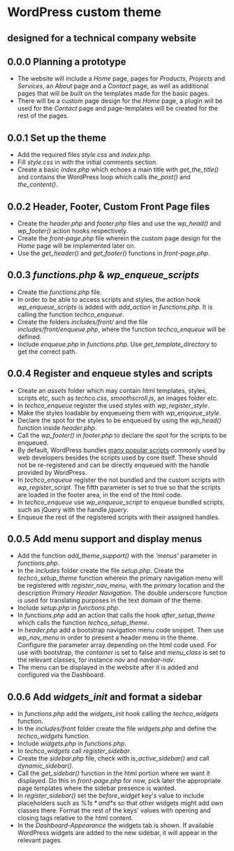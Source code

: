 # WordPress custom theme
## designed for a technical company website

## 0.0.0 Planning a prototype
* The website will include a *Home* page, pages for *Products*, *Projects* and *Services*, an *About* page and a *Contact* page, as well as additional pages that will be built on the templates made for the basic pages.
* There will be a custom page design for the *Home* page, a plugin will be used for the *Contact* page and page-templates will be created for the rest of the pages.   

## 0.0.1 Set up the theme
* Add the required files *style.css* and *index.php*.
* Fill *style.css* in with the initial comments section.
* Create a basic *index.php* which echoes a main title with *get_the_title()* and contains the WordPress loop which calls *the_post()* and *the_content()*.

## 0.0.2 Header, Footer, Custom Front Page files
* Create the *header.php* and *footer.php* files and use the *wp_head()* and *wp_footer()* action hooks respectively.
* Create the *front-page.php* file wherein the custom page design for the *Home* page will be implemented later on.
* Use the *get_header()* and *get_footer()* functions in *front-page.php*.

## 0.0.3 *functions.php* & *wp_enqueue_scripts*
* Create the *functions.php* file.
* In order to be able to access scripts and styles, the action hook *wp_enqueue_scripts* is added with *add_action* in *functions.php*. It is calling the function *techco_enqueue*.
* Create the folders *includes/front/* and the file *includes/front/enqueue.php*, where the function *techco_enqueue* will be defined.
* Include *enqueue.php* in *functions.php*. Use *get_template_directory* to get the correct path.

## 0.0.4 Register and enqueue styles and scripts
* Create an *assets* folder which may contain html templates, styles, scripts etc, such as *techco.css*, *smoothscroll.js*, an images folder etc.
* In *techco_enqueue* register the used styles with *wp_register_style*.
* Make the styles loadable by enqueueing them with *wp_enqueue_style*.
* Declare the spot for the styles to be enqueued by using the *wp_head()* function inside *header.php*.
* Call the *wp_footer()* in *footer.php* to declare the spot for the scripts to be enqueued.
* By default, WordPress bundles [many popular scripts](https://developer.wordpress.org/reference/functions/wp_register_script/#core-registered-scripts) commonly used by web developers besides the scripts used by core itself. These should not be re-registered and can be directly enqueued with the handle provided by WordPress.
* In *techco_enqueue* register the not bundled and the custom scripts with *wp_register_script*. The fifth parameter is set to true so that the scripts are loaded in the footer area, in the end of the html code.
* In *techco_enqueue* use *wp_enqueue_script* to enqueue bundled scripts, such as jQuery with the handle *jquery*.
* Enqueue the rest of the registered scripts with their assigned handles.

## 0.0.5 Add menu support and display menus
* Add the function *add_theme_support()* with the *'menus'* parameter in *functions.php*.
* In the *includes* folder create the file *setup.php*. Create the *techco_setup_theme* function wherein the primary navigation menu will be registered with *register_nav_menu*, with the *primary* location and the description *Primary Header Navigation*. The double underscore function is used for translating purposes in the text domain of the theme.
* Include *setup.php* in *functions.php*.
* In *functions.php* add an action that calls the hook *after_setup_theme* which calls the function *techco_setup_theme*.
* In *header.php* add a bootstrap navigation menu code snippet. Then use *wp_nav_menu* in order to present a header menu in the theme. Configure the parameter array depending on the html code used. For use with bootstrap, the *container* is set to false and *menu_class* is set to the relevant classes, for instance *nav* and *navbar-nav*.
* The menu can be displayed in the website after it is added and configured via the Dashboard.

## 0.0.6 Add *widgets_init* and format a sidebar
* In *functions.php* add the *widgets_init* hook calling the *techco_widgets* function.
* In the *includes/front* folder create the file *widgets.php* and define the *techco_widgets* function.
* Include *widgets.php* in *functions.php*.
* In *techco_widgets* call *register_sidebar*.  
* Create the *sidebar.php* file, check with *is_active_sidebar()* and call *dynamic_sidebar()*.
* Call the *get_sidebar()* function in the html portion where we want it displayed. Do this in *front-page.php* for now, pick later the appropriate page templates where the sidebar presence is wanted.
* In *register_sidebar()* set the *before_widget* key's value to include placeholders such as *%1$s* and *%2$s* so that other widgets might add own classes there. Format the rest of the keys' values with opening and closing tags relative to the html content.
* In the *Dashboard-Appearance* the widgets tab is shown. If available WordPress widgets are added to the new sidebar, it will appear in the relevant pages.
